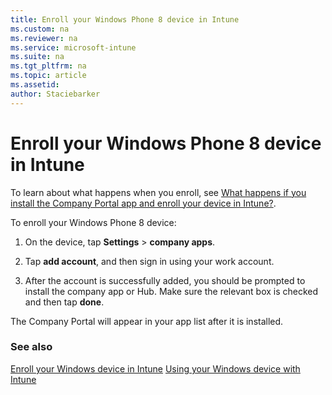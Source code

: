 ```yaml
---
title: Enroll your Windows Phone 8 device in Intune
ms.custom: na
ms.reviewer: na
ms.service: microsoft-intune
ms.suite: na
ms.tgt_pltfrm: na
ms.topic: article
ms.assetid: 
author: Staciebarker
---
```


# Enroll your Windows Phone 8 device in Intune

To learn about what happens when you enroll, see [What happens if you install the Company Portal app and enroll your device in Intune?](what-happens-if-you-install-the-company-portal-app-and-enroll-your-device-in-intune-windows.md).

To enroll your Windows Phone 8 device:

1.  On the device, tap  **Settings** &gt; **company apps**.

2.  Tap **add account**, and then sign in using your work account.

3.  After the account is successfully added, you should be prompted to install the company app or Hub. Make sure the relevant box is checked and then tap **done**.

The Company Portal will appear in your app list after it is installed.

### See also
[Enroll your Windows device in Intune](enroll-your-device-in-intune-windows.md)
[Using your Windows device with Intune](using-your-windows-device-with-intune.md)

